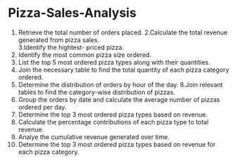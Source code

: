 # Pizza-Sales-Analysis

1. Retrieve the total number of orders placed. 
2.Calculate the total revenue generated from pizza sales.  
3.Identify the hightest- priced pizza.    
4. Identify the most common pizza size ordered.
5. List the top 5 most ordered pizza types along with their quantities.
6. Join the necessary table to find the total quantity of each pizza category ordered.
7. Determine the distribution of orders by hour of the day.
8.Join relevant tables to find the category-wise  distribution of pizzas.
9. Group the orders by date and calculate the average number of pizzas ordered per day.
10. Determine the top 3 most ordered pizza types based on revenue.
11. Calculate the percentage contributions of each pizza type to total revenue.
12. Analye the cumulative revenue generated over time.
13. Determine the top 3 most ordered pizza types based on revenue for each pizza category.
